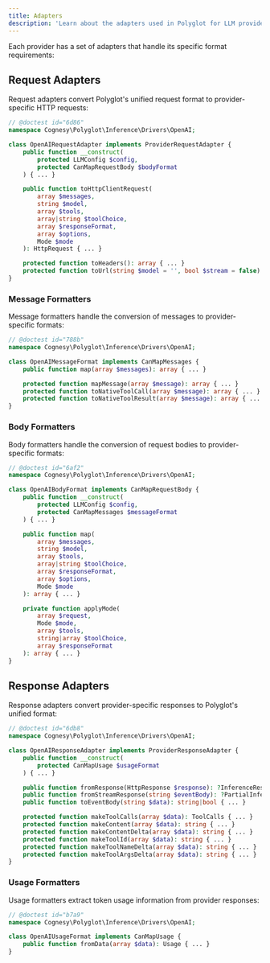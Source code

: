 ```yaml
---
title: Adapters
description: 'Learn about the adapters used in Polyglot for LLM providers.'
---
```


Each provider has a set of adapters that handle its specific format requirements:


## Request Adapters

Request adapters convert Polyglot's unified request format to provider-specific HTTP requests:

```php
// @doctest id="6d86"
namespace Cognesy\Polyglot\Inference\Drivers\OpenAI;

class OpenAIRequestAdapter implements ProviderRequestAdapter {
    public function __construct(
        protected LLMConfig $config,
        protected CanMapRequestBody $bodyFormat
    ) { ... }

    public function toHttpClientRequest(
        array $messages,
        string $model,
        array $tools,
        array|string $toolChoice,
        array $responseFormat,
        array $options,
        Mode $mode
    ): HttpRequest { ... }

    protected function toHeaders(): array { ... }
    protected function toUrl(string $model = '', bool $stream = false): string { ... }
}
```

### Message Formatters

Message formatters handle the conversion of messages to provider-specific formats:

```php
// @doctest id="788b"
namespace Cognesy\Polyglot\Inference\Drivers\OpenAI;

class OpenAIMessageFormat implements CanMapMessages {
    public function map(array $messages): array { ... }

    protected function mapMessage(array $message): array { ... }
    protected function toNativeToolCall(array $message): array { ... }
    protected function toNativeToolResult(array $message): array { ... }
}
```


### Body Formatters

Body formatters handle the conversion of request bodies to provider-specific formats:

```php
// @doctest id="6af2"
namespace Cognesy\Polyglot\Inference\Drivers\OpenAI;

class OpenAIBodyFormat implements CanMapRequestBody {
    public function __construct(
        protected LLMConfig $config,
        protected CanMapMessages $messageFormat
    ) { ... }

    public function map(
        array $messages,
        string $model,
        array $tools,
        array|string $toolChoice,
        array $responseFormat,
        array $options,
        Mode $mode
    ): array { ... }

    private function applyMode(
        array $request,
        Mode $mode,
        array $tools,
        string|array $toolChoice,
        array $responseFormat
    ): array { ... }
}
```


## Response Adapters

Response adapters convert provider-specific responses to Polyglot's unified format:

```php
// @doctest id="6db8"
namespace Cognesy\Polyglot\Inference\Drivers\OpenAI;

class OpenAIResponseAdapter implements ProviderResponseAdapter {
    public function __construct(
        protected CanMapUsage $usageFormat
    ) { ... }

    public function fromResponse(HttpResponse $response): ?InferenceResponse { ... }
    public function fromStreamResponse(string $eventBody): ?PartialInferenceResponse { ... }
    public function toEventBody(string $data): string|bool { ... }

    protected function makeToolCalls(array $data): ToolCalls { ... }
    protected function makeContent(array $data): string { ... }
    protected function makeContentDelta(array $data): string { ... }
    protected function makeToolId(array $data): string { ... }
    protected function makeToolNameDelta(array $data): string { ... }
    protected function makeToolArgsDelta(array $data): string { ... }
}
```



### Usage Formatters

Usage formatters extract token usage information from provider responses:

```php
// @doctest id="b7a9"
namespace Cognesy\Polyglot\Inference\Drivers\OpenAI;

class OpenAIUsageFormat implements CanMapUsage {
    public function fromData(array $data): Usage { ... }
}
```



